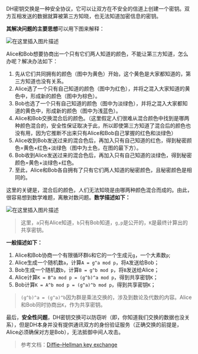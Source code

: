 DH密钥交换是一种安全协议，它可以让双方在不安全的信道上创建一个密钥。双方互相发送的数据就算被第三方知晓，也无法知道加密信息的密钥。

**其解决问题的主要思想**可以用下图来解释：

![在这里插入图片描述](https://img-blog.csdnimg.cn/20190530134008494.png?x-oss-process=image/watermark,type_ZmFuZ3poZW5naGVpdGk,shadow_10,text_aHR0cHM6Ly9ibG9nLmNzZG4ubmV0L3NfbGlzaGVuZw==,size_16,color_FFFFFF,t_70)

Alice和Bob想要协商出一个只有它们两人知道的颜色，不能让第三方知道，怎么办呢？解决办法如下：
1. 先从它们共同拥有的颜色（图中为黄色）开始，这个黄色是大家都知道的，第三方知道也没有关系。
2. Alice选了一个只有自己知道的颜色（图中为红色），并将之混入大家知道的黄色中，形成新的颜色（图中为棕色）。
3. Bob也选了一个只有自己知道的颜色（图中为淡绿色），并将之混入大家都知道的黄色中，形成新的颜色（图中为浅蓝色）。
4. Alice和Bob交换混合后的颜色。（这里假定人们很难从混合颜色中找到是哪两种颜色混合的，安全性保证取决于此，所以即使第三方知道了混合后的颜色也没有用，因为它推断不出来只有Alice和Bob自己掌握的红色和淡绿色）
5. Alice收到Bob发送过来的混合色后，再加入只有自己知道的红色，得到秘密颜色=黄色+红色+淡绿色（图中为土色，在图的最下方）。
6. Bob收到Alice发送过来的混合色后，再加入只有自己知道的淡绿色，得到秘密颜色=黄色+淡绿色+红色。
7. 至此，Alice和Bob各自拥有了只有它们两人知道的秘密颜色，且秘密颜色是相同的。

这里的关键是，混合后的颜色，人们无法知晓是由哪两种颜色混合而成的。由此，很容易想到数学难题，离散对数问题。**数学描述如下：**

![在这里插入图片描述](https://img-blog.csdnimg.cn/20190530134339996.png?x-oss-process=image/watermark,type_ZmFuZ3poZW5naGVpdGk,shadow_10,text_aHR0cHM6Ly9ibG9nLmNzZG4ubmV0L3NfbGlzaGVuZw==,size_16,color_FFFFFF,t_70)
>这里，`a`只有Alice知道，`b`只有Bob知道，`g,p`是公开的，`K`是最终计算出的共享密钥。

**一般描述如下：**
1. Alice和Bob协商一个有限循环群`G`和它的一个生成元`g`，一个大素数`p`;
2. Alice生成一个随机数`a`，计算`A = g^a mod p`，将`A`发送给Bob；
3. Bob生成一个随机数`b`，计算`B = g^b mod p`，将`B`发送给Alice；
4. Alice计算`K = B^a mod p = (g^b)^a mod p`，得到共享密钥`K`；
5. Bob计算`K = A^b mod p = (g^a)^b mod p`，得到共享密钥`K`；
>`(g^b)^a = (g^a)^b`因为群是乘法交换的，涉及到数论及代数的内容。Alice和Bob同时协商出`K`，作为共享密钥。

最后，**安全性问题**，DH密钥交换可以防窃听（即，你知道我们交换的数据也没关系），但是DH本身并没有提供通讯双方的身份验证服务（正确交换的前提是，Alice必须确保对方是Bob），无法抵御中间人攻击。

>参考文档：[Diffie–Hellman key exchange](https://en.wikipedia.org/wiki/Diffie%E2%80%93Hellman_key_exchange#References)